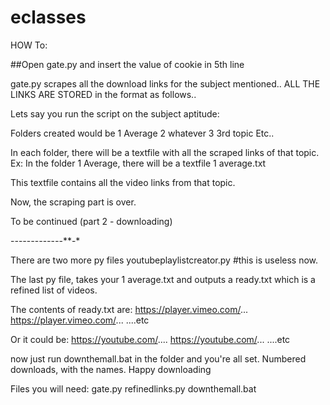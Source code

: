 # eclasses


HOW To:

##Open gate.py and insert the value of cookie in 5th line

gate.py
scrapes all the download links for the subject mentioned.. 
ALL THE LINKS ARE STORED in the format as follows.. 

Lets say you run the script on the subject aptitude:

Folders created would be
1 Average
2 whatever
3 3rd topic
Etc.. 

In each folder, there will be a textfile with all the scraped links of that topic. 
Ex:
In the folder 1 Average, there will be a textfile
1 average.txt

This textfile contains all the video links from that topic. 

Now, the scraping part is over. 

To be continued (part 2 - downloading)


-*-*-*-*-*-*-*-*-*-*-*-*-**-*


There are two more py files
youtubeplaylistcreator.py
#this is useless now. 


The last py file, takes your 
1 average.txt
and outputs a ready.txt which is a refined list of videos. 

The contents of ready.txt are:
https://player.vimeo.com/...
https://player.vimeo.com/... 
....etc

Or it could be:
https://youtube.com/....
https://youtube.com/... 
....etc

now just run downthemall.bat in the folder and you're all set.
Numbered downloads, with the names. 
Happy downloading

Files you will need:
gate.py
refinedlinks.py
downthemall.bat
